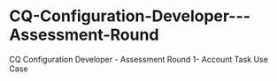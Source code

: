 # CQ-Configuration-Developer---Assessment-Round
CQ Configuration Developer - Assessment Round 1- Account Task Use Case
